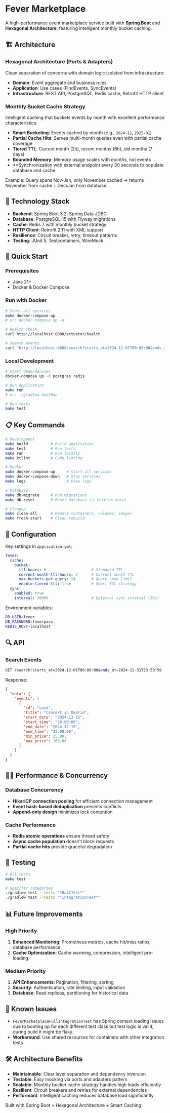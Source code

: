 # Fever Marketplace

A high-performance event marketplace service built with **Spring Boot** and **Hexagonal Architecture**, featuring intelligent monthly bucket caching.

## 🏗️ Architecture

### Hexagonal Architecture (Ports & Adapters)

Clean separation of concerns with domain logic isolated from infrastructure:

- **Domain**: Event aggregate and business rules
- **Application**: Use cases (FindEvents, SyncEvents)
- **Infrastructure**: REST API, PostgreSQL, Redis cache, Retrofit HTTP client

### Monthly Bucket Cache Strategy

Intelligent caching that buckets events by month with excellent performance characteristics:

- **Smart Bucketing**: Events cached by month (e.g., `2024-12`, `2025-01`)
- **Partial Cache Hits**: Serves multi-month queries even with partial cache coverage
- **Tiered TTL**: Current month (2h), recent months (6h), old months (7 days)
- **Bounded Memory**: Memory usage scales with months, not events
- **Synchronization with external endpoint every 30 seconds to populate database and cache

Example: Query spans Nov-Jan, only November cached → returns November from cache + Dec/Jan from database.

## 🔧 Technology Stack

- **Backend**: Spring Boot 3.2, Spring Data JDBC
- **Database**: PostgreSQL 15 with Flyway migrations
- **Cache**: Redis 7 with monthly bucket strategy
- **HTTP Client**: Retrofit 2.11 with XML support
- **Resilience**: Circuit breaker, retry, timeout patterns
- **Testing**: JUnit 5, Testcontainers, WireMock

## 🚀 Quick Start

### Prerequisites
- Java 21+
- Docker & Docker Compose

### Run with Docker
```bash
# Start all services
make docker-compose-up
# or: docker-compose up -d

# Health check
curl http://localhost:8080/actuator/health

# Search events
curl "http://localhost:8080/search?starts_at=2024-12-01T00:00:00&ends_at=2024-12-31T23:59:59"
```

### Local Development
```bash
# Start dependencies
docker-compose up -d postgres redis

# Run application
make run
# or: ./gradlew bootRun

# Run tests
make test
```

## 📋 Key Commands

```bash
# Development
make build          # Build application
make test           # Run tests
make run            # Run locally
make ktlint         # Code linting

# Docker
make docker-compose-up     # Start all services
make docker-compose-down   # Stop services
make logs                  # View logs

# Database
make db-migrate     # Run migrations
make db-reset       # Reset database (⚠️ deletes data)

# Cleanup
make clean-all      # Remove containers, volumes, images
make fresh-start    # Clean rebuild
```

## 🔧 Configuration

Key settings in `application.yml`:

```yaml
fever:
  cache:
    bucket:
      ttl-hours: 6                    # Standard TTL
      current-month-ttl-hours: 2      # Current month TTL
      max-buckets-per-query: 24       # Query span limit
      enable-tiered-ttl: true         # Smart TTL strategy
  sync:
    enabled: true
    interval: 30000                   # External sync interval (30s)
```

Environment variables:
```bash
DB_USER=fever
DB_PASSWORD=feverpass
REDIS_HOST=localhost
```

## 🔍 API

### Search Events
```bash
GET /search?starts_at=2024-12-01T00:00:00&ends_at=2024-12-31T23:59:59
```

Response:
```json
{
  "data": {
    "events": [
      {
        "id": "uuid",
        "title": "Concert in Madrid",
        "start_date": "2024-12-15",
        "start_time": "20:00:00",
        "end_date": "2024-12-15", 
        "end_time": "23:00:00",
        "min_price": 25.00,
        "max_price": 100.00
      }
    ]
  }
}
```

## 🏃‍♂️ Performance & Concurrency

### Database Concurrency
- **HikariCP connection pooling** for efficient connection management
- **Event hash-based deduplication** prevents conflicts
- **Append-only design** minimizes lock contention

### Cache Performance
- **Redis atomic operations** ensure thread safety
- **Async cache population** doesn't block requests
- **Partial cache hits** provide graceful degradation

## 🧪 Testing

```bash
# All tests
make test

# Specific categories
./gradlew test --tests "*UnitTest*"
./gradlew test --tests "*IntegrationTest*"
```

## 📊 Future Improvements

### High Priority
1. **Enhanced Monitoring**: Prometheus metrics, cache hit/miss ratios, database performance
2. **Cache Optimization**: Cache warming, compression, intelligent pre-loading

### Medium Priority
1. **API Enhancements**: Pagination, filtering, sorting
2. **Security**: Authentication, rate limiting, input validation
3. **Database**: Read replicas, partitioning for historical data

## 🚨 Known Issues

- `FeverMarketplaceFullIntegrationTest` has Spring context loading issues due to booting up for each different test class but test logic is valid, during build it might be flaky.
- **Workaround**: Use shared resources for containers with other integration tests

## 🛠️ Architecture Benefits

- **Maintainable**: Clear layer separation and dependency inversion
- **Testable**: Easy mocking via ports and adapters pattern
- **Scalable**: Monthly bucket cache strategy handles high loads efficiently
- **Resilient**: Circuit breakers and retries for external dependencies
- **Performant**: Intelligent caching reduces database load significantly

Built with Spring Boot + Hexagonal Architecture + Smart Caching
